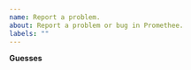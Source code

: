 ```yaml
---
name: Report a problem.
about: Report a problem or bug in Promethee.
labels: ""
---
```


<!-- Explain what you did (or tried to) and compare the result with the expected result. -->

**Guesses**

<!-- If you suspect something is causing this behaviour, share your suspictions. -->